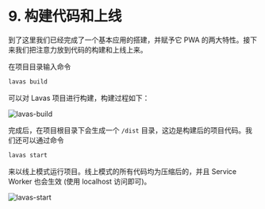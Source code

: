 # 9. 构建代码和上线

到了这里我们已经完成了一个基本应用的搭建，并赋予它 PWA 的两大特性。接下来我们把注意力放到代码的构建和上线上来。

在项目目录输入命令

```bash
lavas build
```

可以对 Lavas 项目进行构建，构建过程如下：

![lavas-build](http://boscdn.bpc.baidu.com/assets/lavas/codelab/lavas-build-2.png)

完成后，在项目根目录下会生成一个 `/dist` 目录，这边是构建后的项目代码。我们还可以通过命令

```bash
lavas start
```

来以线上模式运行项目。线上模式的所有代码均为压缩后的，并且 Service Worker 也会生效 (使用 localhost 访问即可)。

![lavas-start](http://boscdn.bpc.baidu.com/assets/lavas/codelab/lavas-start-3.png)

